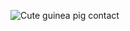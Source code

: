 ![Cute guinea pig contact](https://www.omlet.us/images/originals/guinea_pig_breeds_crested_hand_tamed.jpg)